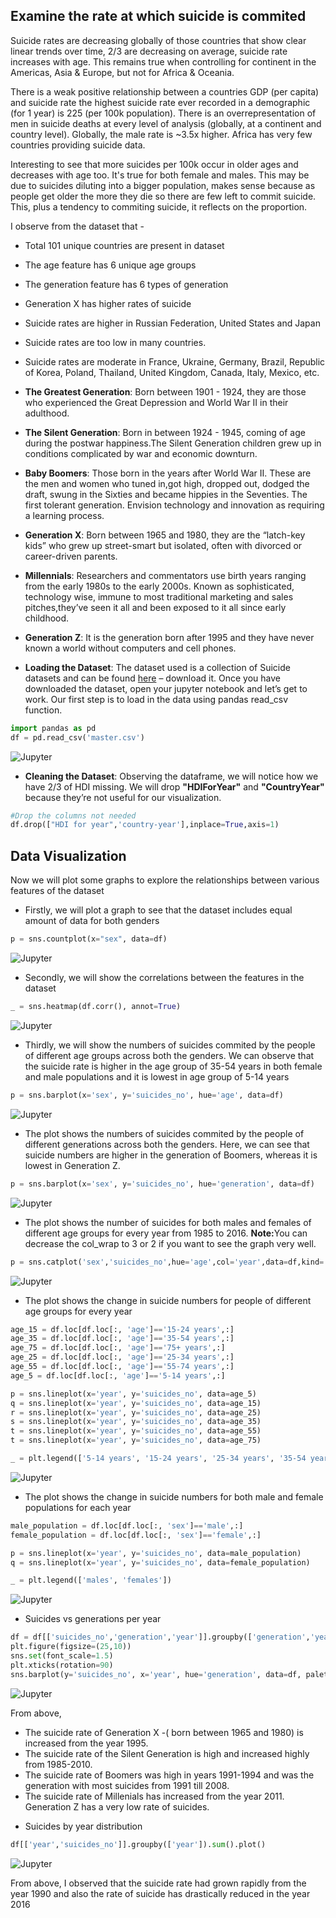 ## Examine the rate at which suicide is commited

Suicide rates are decreasing globally of those countries that show clear linear trends over time, 2/3 are decreasing on average, suicide rate increases with age. This remains true when controlling for continent in the Americas, Asia & Europe, but not for Africa & Oceania. 

There is a weak positive relationship between a countries GDP (per capita) and suicide rate the highest suicide rate ever recorded in a demographic (for 1 year) is 225 (per 100k population).
There is an overrepresentation of men in suicide deaths at every level of analysis (globally, at a continent and country level). Globally, the male rate is ~3.5x higher. Africa has very few countries providing suicide data.

Interesting to see that more suicides per 100k occur in older ages and decreases with age too. It's true for both female and males. This may be due to suicides diluting into a bigger population, makes sense because as people get older the more they die so there are few left to commit suicide. This, plus a tendency to commiting suicide, it reflects on the proportion.

I observe from the dataset that -

  * Total 101 unique countries are present in dataset
  * The age feature has 6 unique age groups
  * The generation feature has 6 types of generation
  * Generation X has higher rates of suicide
  * Suicide rates are higher in Russian Federation, United States and Japan
  * Suicide rates are too low in many countries.
  * Suicide rates are moderate in France, Ukraine, Germany, Brazil, Republic of Korea, Poland, Thailand,     United Kingdom, Canada, Italy, Mexico, etc.
  * <b>The Greatest Generation</b>: Born between 1901 - 1924, they are those who experienced the Great Depression and World War II in their adulthood.
  * <b>The Silent Generation</b>: Born in between 1924 - 1945, coming of age during the postwar happiness.The Silent Generation children grew up in conditions complicated by war and economic downturn.
  * <b>Baby Boomers</b>: Those born in the years after World War II. These are the men and women who tuned in,got high, dropped out, dodged the draft, swung in the Sixties and became hippies in the Seventies. The first tolerant generation. Envision technology and innovation as requiring a learning process.
  * <b>Generation X</b>: Born between 1965 and 1980, they are the “latch-key kids” who grew up street-smart but isolated, often with divorced or career-driven parents.
  * <b>Millennials</b>: Researchers and commentators use birth years ranging from the early 1980s to the early 2000s. Known as sophisticated, technology wise, immune to most traditional marketing and sales pitches,they’ve seen it all and been exposed to it all since early childhood.
  * <b>Generation Z</b>: It is the generation born after 1995 and they have never known a world without computers   and cell phones.


* <b>Loading the Dataset</b>: The dataset used is a collection of Suicide datasets and can be found [here](https://www.kaggle.com/russellyates88/suicide-rates-overview-1985-to-2016) – download it. Once you have downloaded the dataset, open your jupyter notebook and let’s get to work. Our first step is to load in the data using pandas read_csv function.

```python
import pandas as pd
df = pd.read_csv('master.csv')
```
![Jupyter](images/Capture.PNG)

* <b>Cleaning the Dataset</b>: Observing the dataframe, we will notice how we have 2/3 of HDI missing. We will drop <b>"HDIForYear"</b> and <b>"CountryYear"</b> because they’re not useful for our visualization. 

```python
#Drop the columns not needed
df.drop(["HDI for year",'country-year'],inplace=True,axis=1)
```

## Data Visualization 

Now we will plot some graphs to explore the relationships between various features of the dataset

* Firstly, we will plot a graph to see that the dataset includes equal amount of data for both genders

```python
p = sns.countplot(x="sex", data=df)
```
![Jupyter](images/Capture1.PNG)


* Secondly, we will show the correlations between the features in the dataset

```python
_ = sns.heatmap(df.corr(), annot=True)
```
![Jupyter](images/Capture2.PNG)


* Thirdly, we will show the numbers of suicides commited by the people of different age groups across both the genders. We can observe that the suicide rate is higher in the age group of 35-54 years in both female and male populations and it is lowest in age group of 5-14 years

```python
p = sns.barplot(x='sex', y='suicides_no', hue='age', data=df)
```
![Jupyter](images/Capture3.PNG)


* The plot shows the numbers of suicides commited by the people of different generations across both the genders. Here, we can see that suicide numbers are higher in the generation of Boomers, whereas it is lowest in Generation Z.

```python
p = sns.barplot(x='sex', y='suicides_no', hue='generation', data=df)
```
![Jupyter](images/Capture4.PNG)

* The plot shows the number of suicides for both males and females of different age groups for every year from 1985 to 2016. <b>Note:</b>You can decrease the col_wrap to 3 or 2 if you want to see the graph very well.

```python
p = sns.catplot('sex','suicides_no',hue='age',col='year',data=df,kind='bar',col_wrap=5)
```
![Jupyter](images/Capture5.PNG)

* The plot shows the change in suicide numbers for people of different age groups for every year

```python
age_15 = df.loc[df.loc[:, 'age']=='15-24 years',:]
age_35 = df.loc[df.loc[:, 'age']=='35-54 years',:]
age_75 = df.loc[df.loc[:, 'age']=='75+ years',:]
age_25 = df.loc[df.loc[:, 'age']=='25-34 years',:]
age_55 = df.loc[df.loc[:, 'age']=='55-74 years',:]
age_5 = df.loc[df.loc[:, 'age']=='5-14 years',:]
```
```python
p = sns.lineplot(x='year', y='suicides_no', data=age_5)
q = sns.lineplot(x='year', y='suicides_no', data=age_15)
r = sns.lineplot(x='year', y='suicides_no', data=age_25)
s = sns.lineplot(x='year', y='suicides_no', data=age_35)
t = sns.lineplot(x='year', y='suicides_no', data=age_55)
t = sns.lineplot(x='year', y='suicides_no', data=age_75)

_ = plt.legend(['5-14 years', '15-24 years', '25-34 years', '35-54 years', '55-74 years', '75+ years'])

```
![Jupyter](images/Capture6.PNG)

* The plot shows the change in suicide numbers for both male and female populations for each year
```python
male_population = df.loc[df.loc[:, 'sex']=='male',:]
female_population = df.loc[df.loc[:, 'sex']=='female',:]
```
```python
p = sns.lineplot(x='year', y='suicides_no', data=male_population)
q = sns.lineplot(x='year', y='suicides_no', data=female_population)

_ = plt.legend(['males', 'females'])
```
![Jupyter](images/Capture7.PNG)

* Suicides vs generations per year
```python
df = df[['suicides_no','generation','year']].groupby(['generation','year']).sum().reset_index()
plt.figure(figsize=(25,10))
sns.set(font_scale=1.5)
plt.xticks(rotation=90)
sns.barplot(y='suicides_no', x='year', hue='generation', data=df, palette='deep').set_title('Suicides vs generations per year')
```
![Jupyter](images/Capture8.PNG)

From above,
- The suicide rate of Generation X -( born between 1965 and 1980) is increased from the year 1995.
- The suicide rate of the Silent Generation is high and increased highly from 1985-2010.
- The suicide rate of Boomers was high in years 1991-1994 and was the generation with most suicides from 1991 till 2008.
- The suicide rate of Millenials has increased from the year 2011.
Generation Z has a very low rate of suicides.

* Suicides by year distribution
```python
df[['year','suicides_no']].groupby(['year']).sum().plot()
```
![Jupyter](images/Capture9.PNG)

From above, I observed that the suicide rate had grown rapidly from the year 1990 and also the rate of suicide has drastically reduced in the year 2016
